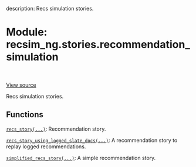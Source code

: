 description: Recs simulation stories.

<div itemscope itemtype="http://developers.google.com/ReferenceObject">
<meta itemprop="name" content="recsim_ng.stories.recommendation_simulation" />
<meta itemprop="path" content="Stable" />
</div>

# Module: recsim_ng.stories.recommendation_simulation

<!-- Insert buttons and diff -->

<table class="tfo-notebook-buttons tfo-api nocontent" align="left">

</table>

<a target="_blank" href="https://github.com/google-research/recsim_ng/tree/master/recsim_ng/stories/recommendation_simulation.py">View
source</a>

Recs simulation stories.

## Functions

[`recs_story(...)`](../../recsim_ng/stories/recommendation_simulation/recs_story.md):
Recommendation story.

[`recs_story_using_logged_slate_docs(...)`](../../recsim_ng/stories/recommendation_simulation/recs_story_using_logged_slate_docs.md):
A recommendation story to replay logged recommendations.

[`simplified_recs_story(...)`](../../recsim_ng/stories/recommendation_simulation/simplified_recs_story.md):
A simple recommendation story.
